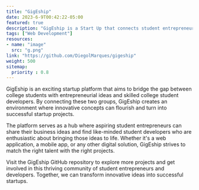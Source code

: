 ```yaml
---
title: "GigEship"
date: 2023-6-9T00:42:22-05:00
featured: true
description: "GigEship is a Start Up that connects student entrepreneurs with developers to bring ideas to life."
tags: ["Web Development"]
resources:
- name: "image"
  src: "g.png"
link: "https://github.com/DiegolMarques/gigeship"
weight: 500
sitemap:
  priority : 0.8
---
```


GigEship is an exciting startup platform that aims to bridge the gap between college students with entrepreneurial ideas and skilled college student developers. By connecting these two groups, GigEship creates an environment where innovative concepts can flourish and turn into successful startup projects.

The platform serves as a hub where aspiring student entrepreneurs can share their business ideas and find like-minded student developers who are enthusiastic about bringing those ideas to life. Whether it's a web application, a mobile app, or any other digital solution, GigEship strives to match the right talent with the right projects.

Visit the GigEship GitHub repository to explore more projects and get involved in this thriving community of student entrepreneurs and developers. Together, we can transform innovative ideas into successful startups.